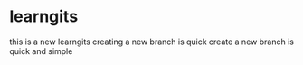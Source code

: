 # learngits
this is a new learngits
creating a new branch is quick
create a new branch is quick and simple
